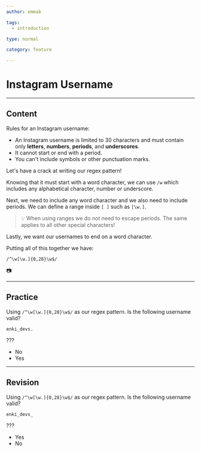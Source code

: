 ```yaml
---
author: emmab

tags:
  - introduction

type: normal

category: feature

---
```


# Instagram Username

---
## Content

Rules for an Instagram username:

- An Instagram username is limited to 30 characters and must contain only **letters**, **numbers**, **periods**, and **underscores**.
- It cannot start or end with a period.
- You can't include symbols or other punctuation marks.

Let's have a crack at writing our regex pattern!

Knowing that it must start with a word character, we can use `/w` which includes any alphabetical character, number or underscore.

Next, we need to include any word character and we also need to include periods. We can define a range inside `[ ]` such as `[\w.]`. 

> 💡 When using ranges we do not need to escape periods. The same applies to all other special characters!

Lastly, we want our usernames to end on a word character.

Putting all of this together we have:

`/^\w[\w.]{0,28}\w$/`

📷

---
## Practice

Using `/^\w[\w.]{0,28}\w$/` as our regex pattern. Is the following username valid?

```plain-text
enki_devs.
```

???

- No
- Yes


---
## Revision

Using `/^\w[\w.]{0,28}\w$/` as our regex pattern. Is the following username valid?

```plain-text
enki_devs_
```

???

- Yes
- No